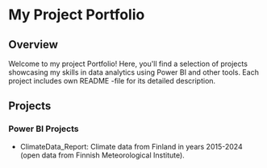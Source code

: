 # My Project Portfolio

## Overview
Welcome to my project Portfolio! Here, you'll find a selection of projects showcasing my skills in data analytics using Power BI and other tools. Each project includes own README -file for its detailed description.


## Projects
### Power BI Projects
- ClimateData_Report: Climate data from Finland in years 2015-2024 (open data from Finnish Meteorological Institute).  

